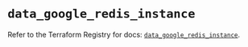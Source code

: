 # `data_google_redis_instance`

Refer to the Terraform Registry for docs: [`data_google_redis_instance`](https://registry.terraform.io/providers/hashicorp/google/5.40.0/docs/data-sources/redis_instance).
